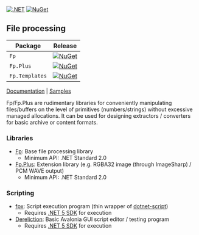 [![.NET](https://github.com/riina/Fp/actions/workflows/dotnet.yml/badge.svg)](https://github.com/riina/Fp/actions/workflows/dotnet.yml)
[![NuGet](https://img.shields.io/nuget/v/Fp.svg)](https://www.nuget.org/packages/Fp/)

## File processing

| Package                | Release |
|------------------------|---------|
| `Fp`           | [![NuGet](https://img.shields.io/nuget/v/Fp.svg)](https://www.nuget.org/packages/Fp/)|
| `Fp.Plus`    | [![NuGet](https://img.shields.io/nuget/v/Fp.Plus.svg)](https://www.nuget.org/packages/Fp.Plus/)|
| `Fp.Templates` | [![NuGet](https://img.shields.io/nuget/v/Fp.Templates.svg)](https://www.nuget.org/packages/Fp.Templates/) |

[Documentation](https://riina.github.io/Fp) | [Samples](samples)

Fp/Fp.Plus are rudimentary libraries for conveniently manipulating files/buffers on the level of primitives (numbers/strings) without excessive managed allocations. It can be used for designing extractors / converters for basic archive or content formats.

### Libraries
* [Fp](src/Fp): Base file processing library
    - Minimum API: .NET Standard 2.0
* [Fp.Plus](src/Fp.Plus): Extension library (e.g. RGBA32 image (through ImageSharp) / PCM WAVE output)
    - Minimum API: .NET Standard 2.0
### Scripting
* [fpx](src/fpx): Script execution program (thin wrapper of [dotnet-script](https://github.com/filipw/dotnet-script))
    - Requires [.NET 5 SDK](https://get.dot.net/) for execution
* [Dereliction](src/Dereliction): Basic Avalonia GUI script editor / testing program
    - Requires [.NET 5 SDK](https://get.dot.net/) for execution
